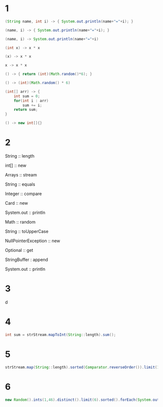 # 1

```java
(String name, int i) -> { System.out.println(name+"="+i); }

(name, i) -> { System.out.println(name+"="+i); }

(name, i) -> System.out.println(name+"="+i)
```

```java
(int x) -> x * x

(x) -> x * x

x -> x * x
```

```java
() -> { return (int)(Math.random()*6); }

() -> (int)(Math.random() * 6)
```

```java
(int[] arr) -> {
	int sum = 0;
	for(int i : arr)
		sum += i;
	return sum;
}
```

```java
() -> new int[]{}
```

# 2

String :: length

int[] :: new

Arrays :: stream

String :: equals

Integer :: compare

Card :: new

System.out :: println

Math :: random

String :: toUpperCase

NullPointerException :: new

Optional :: get

StringBuffer : append

System.out :: println

# 3

d

# 4

```java
int sum = strStream.mapToInt(String::length).sum();
```

# 5

```java
strStream.map(String::length).sorted(Comparator.reverseOrder()).limit(1).forEach(System.out::println);
```

# 6

```java
new Random().ints(1,46).distinct().limit(6).sorted().forEach(System.out::println);
```
